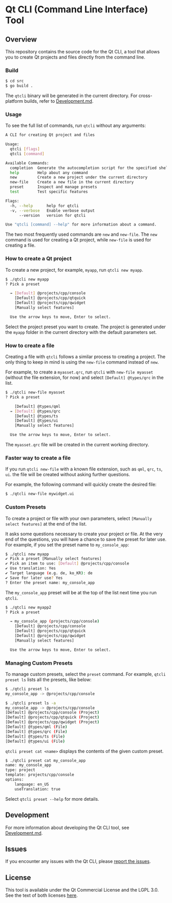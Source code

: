 # Qt CLI (Command Line Interface) Tool

## Overview

This repository contains the source code for the Qt CLI, a tool that allows you to create Qt projects and files directly from the command line.

### Build

```bash
$ cd src
$ go build .
```

The `qtcli` binary will be generated in the current directory.
For cross-platform builds, refer to [Development.md](Development.md).

### Usage

To see the full list of commands, run `qtcli` without any arguments:

```bash
A CLI for creating Qt project and files

Usage:
  qtcli [flags]
  qtcli [command]

Available Commands:
  completion  Generate the autocompletion script for the specified shell
  help        Help about any command
  new         Create a new project under the current directory
  new-file    Create a new file in the current directory
  preset      Inspect and manage presets
  test        Test specific features

Flags:
  -h, --help      help for qtcli
  -v, --verbose   Enable verbose output
      --version   version for qtcli

Use "qtcli [command] --help" for more information about a command.
```

The two most frequently used commands are `new` and `new-file`.
The `new` command is used for creating a Qt project, while `new-file` is used for creating a file.

### How to create a Qt project

To create a new project, for example, `myapp`, run `qtcli new myapp`.

```bash
$ ./qtcli new myapp
? Pick a preset

  → [Default] @projects/cpp/console
    [Default] @projects/cpp/qtquick
    [Default] @projects/cpp/qwidget
    [Manually select features]     

  Use the arrow keys to move, Enter to select.
```

Select the project preset you want to create. The project is generated under the `myapp` folder in the current directory with the default parameters set.

### How to create a file

Creating a file with `qtcli` follows a similar process to creating a project. The only thing to keep in mind is using the `new-file` command instead of `new`.

For example, to create a `myasset.qrc`, run `qtcli` with `new-file myasset` (without the file extension, for now) and select `[Default] @types/qrc` in the list.

```bash
$ ./qtcli new-file myasset
? Pick a preset

    [Default] @types/qml      
  → [Default] @types/qrc      
    [Default] @types/ts       
    [Default] @types/ui       
    [Manually select features]

  Use the arrow keys to move, Enter to select.
```

The `myasset.qrc` file will be created in the current working directory.

### Faster way to create a file

If you run `qtcli new-file` with a known file extension, such as `qml`, `qrc`, `ts`, `ui`. the file will be created without asking further questions.

For example, the following command will quickly create the desired file:

```bash
$ ./qtcli new-file mywidget.ui
```

### Custom Presets

To create a project or file with your own parameters, select `[Manually select features]` at the end of the list.

It asks some questions necessary to create your project or file.
At the very end of the questions, you will have a chance to save the preset for later use.
For example, if you set the preset name to `my_console_app`:

```bash
$ ./qtcli new myapp
✔ Pick a preset [Manually select features]
✔ Pick an item to use: [Default] @projects/cpp/console
✔ Use translation: Yes
✔ Target language (e.g. de, ko_KR): de
✔ Save for later use? Yes
? Enter the preset name: my_console_app 
```

The `my_console_app` preset will be at the top of the list next time you run `qtcli`.

```bash
$ ./qtcli new myapp2
? Pick a preset

  → my_console_app (projects/cpp/console)
    [Default] @projects/cpp/console      
    [Default] @projects/cpp/qtquick      
    [Default] @projects/cpp/qwidget      
    [Manually select features]           

  Use the arrow keys to move, Enter to select.
```

### Managing Custom Presets

To manage custom presets, select the `preset` command.
For example, `qtcli preset ls` lists all the presets, like below:

```bash
$ ./qtcli preset ls
my_console_app -> @projects/cpp/console
```

```bash
$ ./qtcli preset ls -a
my_console_app -> @projects/cpp/console
[Default] @projects/cpp/console (Project)
[Default] @projects/cpp/qtquick (Project)
[Default] @projects/cpp/qwidget (Project)
[Default] @types/qml (File)
[Default] @types/qrc (File)
[Default] @types/ts (File)
[Default] @types/ui (File)
```

`qtcli preset cat <name>` displays the contents of the given custom preset.

```bash
$ ./qtcli preset cat my_console_app
name: my_console_app
type: project
template: projects/cpp/console
options:
    language: en_US
    useTranslation: true
```

Select `qtcli preset --help` for more details.

## Development

For more information about developing the Qt CLI tool, see [Development.md](Development.md).

## Issues

If you encounter any issues with the Qt CLI, please [report the
issues](https://bugreports.qt.io/projects/VSCODEEXT).

## License

This tool is available under the Qt Commercial License and the
LGPL 3.0. See the text of both licenses [here](LICENSE).

